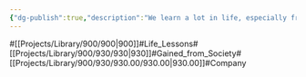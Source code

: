```yaml
---
{"dg-publish":true,"description":"We learn a lot in life, especially from companies and communities. How to communicate with people, how to monetize your business, and how to achieve your goals in different positions and situations. So this subcategory has a lot of lessons, not just technical ones.","permalink":"/projects/library/900/930/930-00/930-00/","dgPassFrontmatter":true,"noteIcon":"0","created":"2024-04-23T10:43:11.017+09:00","updated":"2024-06-19T21:40:36.328+09:00"}
---
```


#[[Projects/Library/900/900\|900]]#Life_Lessons#[[Projects/Library/900/930/930\|930]]#Gained_from_Society#[[Projects/Library/900/930/930.00/930.00\|930.00]]#Company